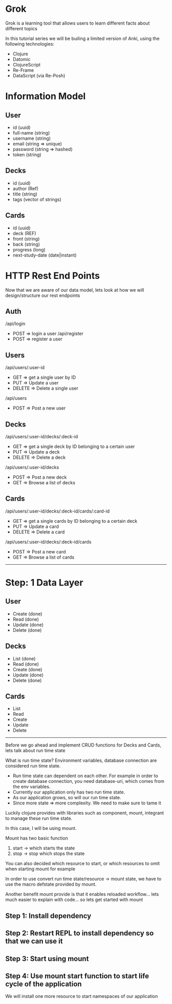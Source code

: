 # Grok

Grok is a learning tool that allows users to learn different facts about different topics

In this tutorial series we will be builing a limited version of Anki, using the following technologies:

- Clojure
- Datomic
- ClojureScript
- Re-Frame
- DataScript (via Re-Posh)

# Information Model

## User
 - id        (uuid)
 - full-name (string)
 - username  (string)
 - email     (string => unique)
 - password  (string => hashed)
 - token     (string)

## Decks
 - id        (uuid)
 - author    (Ref)
 - title     (string)
 - tags      (vector of strings)

## Cards
 - id              (uuid)
 - deck            (REF)
 - front           (string)
 - back            (string)
 - progress        (long)
 - next-study-date (date|instant)

# HTTP Rest End Points

Now that we are aware of our data model, lets look at how we will design/structure our rest endpoints

## Auth
/api/login
 - POST => login a user
/api/register
 - POST => register a user

## Users
/api/users/:user-id
 - GET    => get a single user by ID
 - PUT    => Update a user
 - DELETE => Delete a single user

/api/users
 - POST   => Post a new user

## Decks
/api/users/:user-id/decks/:deck-id
 - GET    => get a single deck by ID belonging to a certain user
 - PUT    => Update a deck
 - DELETE => Delete a deck

/api/users/:user-id/decks
 - POST   => Post a new deck
 - GET    => Browse a list of decks

## Cards
/api/users/:user-id/decks/:deck-id/cards/:card-id
 - GET    => get a single cards by ID belonging to a certain deck
 - PUT    => Update a card
 - DELETE => Delete a card

/api/users/:user-id/decks/:deck-id/cards
 - POST   => Post a new card
 - GET    => Browse a list of cards

---

# Step: 1 Data Layer

## User
- Create (done)
- Read   (done)
- Update (done)
- Delete (done)

## Decks
- List   (done)
- Read   (done)
- Create (done)
- Update (done)
- Delete (done)

## Cards
- List
- Read
- Create
- Update
- Delete
---

Before we go ahead and implement CRUD functions for Decks and Cards, lets talk about run time state

What is run time state?
Environment variables, database connection are considered run time state.
- Run time state can dependent on each other. For example in order to create database connection, you need database-uri, which comes from the env variables.
- Currently our application only has two run time state.
- As our application grows, so will our run time state.
- Since more state => more complexity. We need to make sure to tame it

Luckily clojure provides with libraries such as component, mount, integrant to manage these run time state.

In this case, I will be using mount.

Mount has two basic function
1. start -> which starts the state
2. stop  -> stop which stops the state

You can also decided which resource to start, or which resources to omit when starting mount for example

In order to use convert run time state/resource -> mount state, we have to use the macro defstate provided by mount.

Another benefit mount provide is that it enables reloaded workflow... lets much easier to explain with code... so lets get started with mount

## Step 1: Install dependency

## Step 2: Restart REPL to install dependency so that we can use it

## Step 3: Start using mount

## Step 4: Use mount start function to start life cycle of the application

We will install one more resource to start namespaces of our application
